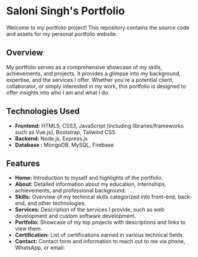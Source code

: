 # Saloni Singh's Portfolio

Welcome to my portfolio project! This repository contains the source code and assets for my personal portfolio website.

## Overview

My portfolio serves as a comprehensive showcase of my skills, achievements, and projects. It provides a glimpse into my background, expertise, and the services I offer. Whether you're a potential client, collaborator, or simply interested in my work, this portfolio is designed to offer insights into who I am and what I do.

## Technologies Used

- **Frontend:** HTML5, CSS3, JavaScript (including libraries/frameworks such as Vue.js), Bootstrap, Tailwind CSS
- **Backend:** Node.js, Express.js
- **Database :** MongoDB, MySQL, Firebase

## Features

- **Home:** Introduction to myself and highlights of the portfolio.
- **About:** Detailed information about my education, internships, achievements, and professional background.
- **Skills:** Overview of my technical skills categorized into front-end, back-end, and other technologies.
- **Services:** Description of the services I provide, such as web development and custom software development.
- **Portfolio:** Showcase of my top projects with descriptions and links to view them.
- **Certification:** List of certifications earned in various technical fields.
- **Contact:** Contact form and information to reach out to me via phone, WhatsApp, or email.

